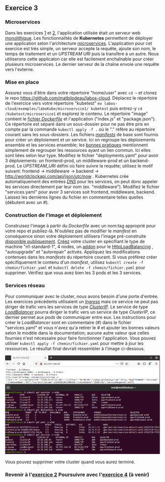 ## Exercice 3

### Microservices
Dans les exercices [1][0] et [2][1], l'application utilisée était un serveur web [monolithique][3]. Les fonctionnalités de **Kubernetes** permettent de déployer une application selon l'architecture [microservices][4]. L'application pour cet exercice est très simple, un serveur accepte la requête, ajoute son nom, le temps de traitement et un _UPSTREAM URI_ puis la transfère à un autre. Nous utiliserons cette applicaton car elle est facilement enchaînable pour créer plusieurs microservices. Le dernier serveur de la chaîne envoie une requête vers l'externe.

### Mise en place
Assurez vous d'être dans votre répertoire "home/user" avec `cd ~` et clonez le repo https://github.com/matbilodeau/labos-cloud. Déplacez le répertoire de l'exercice vers votre répertoire "kubetest" `mv labos-cloud/exemples/laboKube/microservice1/ kubetest` puis entrez-y `cd /kubetest/microservice1` et explorez le contenu. Le répertoire "image" contient le [fichier _Dockerfile_][5] et l'application ("index.js" et "package.json"). Ce répertoire est séparé dans un sous-dossier pour ne pas être pris en compte par la commande `kubectl apply -f .` où le "." réfère au répertoire courant sans les sous-dossiers. Les fichiers _[manifests][1]_ de base sont fournis pour créer un déploiement et un service. Ici on regroupe les déploiements ensemble et les services ensemble; les [bonnes pratiques][6] mentionnent simplement de regrouper les ressources ayant un lien commun. Ici elles sont liées selon leur type. Modifiez le fichier "deployments.yaml" pour avoir 3 déploiements: un frontend-prod, un middleware-prod et un backend-prod. Le _UPSTREAM_URI_ défini où faire suivre la requête; utilisez le motif suivant:  frontend -> middleware -> backend -> http://worldclockapi.com/api/json/utc/now . Kubernetes crée automatiquement des entrées _[DNS][7]_ pour les services, on peut donc appeler les services directement par leur nom (ex. "middleware"). Modifiez le fichier "services.yaml" pour avoir 3 services soit frontend, middleware, backend. Laissez les dernières lignes du fichier en commentaire telles quelles (débutent avec un _#_).

### Construction de l'image et déploiement
Construisez l'image à partir du _Dockerfile_ avec un nom:tag approprié pour votre repo et publiez-là. N'oubliez pas de modifier le _manifest_ en conséquence sinon votre déploiement utilisera l'image pré-construite [disponible publiquement][8]. [Créez][9] votre cluster en spécifiant le type de machine "n1-standard-1", 4 nodes, un [addon][10] pour le [HttpLoadBalancing][11] , "autoupgrade" et "autorepair" activés. Appliquez les modifications contenues dans les _manifests_ du répertoire courant. Si vous préférez créer spécifiquement le contenu d'un _manifest_, utilisez `kubectl create -f chemin/fichier.yaml` et `kubectl delete -f chemin/fichier.yaml` pour supprimer. Vérifiez que vous avez bien les 3 pods et les 3 services.

### Services réseau
Pour communiquer avec le cluster, nous avons besoin d'une porte d'entrée. Les exercices précédents utilisaient un _[Ingress][12]_ mais ce service ne peut pas diriger de trafic vers les services de type _[ClusterIP][13]_. Le service de type _[LoadBalancer][14]_ pourra diriger le trafic vers un service de type _ClusterIP_, ce dernier permet aux _pods_ de communiquer entre eux. Les instructions pour créer le _LoadBalancer_ sont en commentaire (_#_) dans le fichier "services.yaml" et vous n'avez qu'a retirer le _#_ et ajouter les bonnes valeurs selon le modèle dans la documentation; aucune autre valeur que celles fournies n'est nécessaire pour faire fonctionner l'application. Vous pouvez utiliser `kubectl apply -f chemin/fichier.yaml` pour mettre à jour les ressources. Le résultat final devrait ressembler à l'image ci-dessous.

![microservices][img0]

Vous pouvez supprimer votre cluster quand vous aurez terminé.


### Revenir à l'[exercice 2][1]                  Poursuivre avec l'[exercice 4][2] (à venir)

[0]: ./laboKube0.html
[1]: ./laboKube1.html
[2]: ./laboKube3.html

[3]: https://fr.wikipedia.org/wiki/Application_monolithe
[4]: https://fr.wikipedia.org/wiki/Microservices
[5]: ./laboDocker2.html
[6]: https://kubernetes.io/docs/concepts/configuration/overview/
[7]: https://kubernetes.io/fr/docs/concepts/services-networking/dns-pod-service/
[8]: https://hub.docker.com/repository/docker/matbilodeau/microservice1
[9]: https://cloud.google.com/sdk/gcloud/reference/container/clusters/create
[10]: https://cloud.google.com/sdk/gcloud/reference/container/clusters/create#--addons
[11]: https://cloud.google.com/kubernetes-engine/docs/reference/rest/v1/projects.locations.clusters#Cluster.AddonsConfig
[12]: https://kubernetes.io/fr/docs/concepts/services-networking/ingress/
[13]: https://kubernetes.io/fr/docs/concepts/services-networking/service/#publishing-services-service-types
[14]: https://kubernetes.io/docs/concepts/services-networking/service/#loadbalancer


[img0]: ./img/kube/kube3-0.png "microservices"
